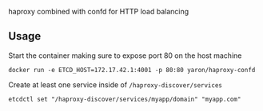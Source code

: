 haproxy combined with confd for HTTP load balancing

## Usage

Start the container making sure to expose port 80 on the host machine

```
docker run -e ETCD_HOST=172.17.42.1:4001 -p 80:80 yaron/haproxy-confd
```

Create at least one service inside of `/haproxy-discover/services`

```
etcdctl set "/haproxy-discover/services/myapp/domain" "myapp.com"
```
